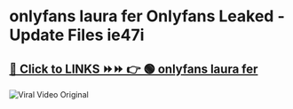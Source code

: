
 # onlyfans laura fer Onlyfans Leaked - Update Files ie47i

## <h2><a href="https://clipsfans.com/onlyfans_laura_fer&ref=git">🔗 Click to LINKS ⏩⏩ 👉 🟢 onlyfans laura fer </a></h2>

<a href="https://clipsfans.com/onlyfans_laura_fer&ref=git" rel="nofollow" data-target="animated-image.originalLink"><img src="https://i.ibb.co.com/xMMVF88/686577567.gif" alt="Viral Video Original" style="max-width: 100%; display: inline-block;" data-target="animated-image.originalImage"></a>

